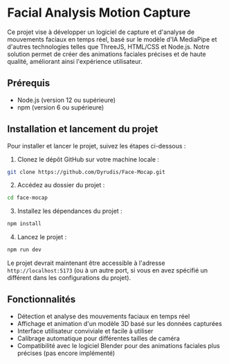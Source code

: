 # Facial Analysis Motion Capture

Ce projet vise à développer un logiciel de capture et d'analyse de mouvements faciaux en temps réel, basé sur le modèle d'IA MediaPipe et d'autres technologies telles que ThreeJS, HTML/CSS et Node.js. Notre solution permet de créer des animations faciales précises et de haute qualité, améliorant ainsi l'expérience utilisateur.

## Prérequis

- Node.js (version 12 ou supérieure)
- npm (version 6 ou supérieure)

## Installation et lancement du projet

Pour installer et lancer le projet, suivez les étapes ci-dessous :

1. Clonez le dépôt GitHub sur votre machine locale :

```bash
git clone https://github.com/Dyrudis/Face-Mocap.git
```

2. Accédez au dossier du projet :

```bash
cd face-mocap
```

3. Installez les dépendances du projet :

```bash
npm install
```

4. Lancez le projet :

```bash
npm run dev
```

Le projet devrait maintenant être accessible à l'adresse `http://localhost:5173` (ou à un autre port, si vous en avez spécifié un différent dans les configurations du projet).

## Fonctionnalités

- Détection et analyse des mouvements faciaux en temps réel
- Affichage et animation d'un modèle 3D basé sur les données capturées
- Interface utilisateur conviviale et facile à utiliser
- Calibrage automatique pour différentes tailles de caméra
- Compatibilité avec le logiciel Blender pour des animations faciales plus précises (pas encore implémenté)

